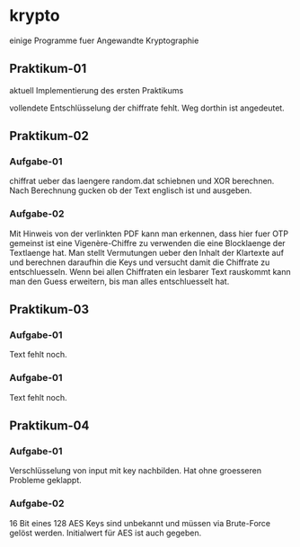 # krypto
einige Programme fuer Angewandte Kryptographie

## Praktikum-01
aktuell Implementierung des ersten Praktikums

vollendete Entschlüsselung der chiffrate fehlt. Weg dorthin ist angedeutet.

## Praktikum-02

### Aufgabe-01
chiffrat ueber das laengere random.dat schiebnen und XOR berechnen.
Nach Berechnung gucken ob der Text englisch ist und ausgeben.

### Aufgabe-02
Mit Hinweis von der verlinkten PDF kann man erkennen, dass hier fuer OTP gemeinst ist eine Vigenère-Chiffre zu verwenden die eine Blocklaenge der Textlaenge hat.
Man stellt Vermutungen ueber den Inhalt der Klartexte auf und berechnen daraufhin die Keys und versucht damit die Chiffrate zu entschluesseln.
Wenn bei allen Chiffraten ein lesbarer Text rauskommt kann man den Guess erweitern, bis man alles entschluesselt hat.

## Praktikum-03

### Aufgabe-01
Text fehlt noch.


### Aufgabe-01
Text fehlt noch.


## Praktikum-04

### Aufgabe-01

Verschlüsselung von input mit key nachbilden. 
Hat ohne groesseren Probleme geklappt.

### Aufgabe-02

16 Bit eines 128 AES Keys sind unbekannt und müssen via Brute-Force gelöst werden.
Initialwert für AES ist auch gegeben.